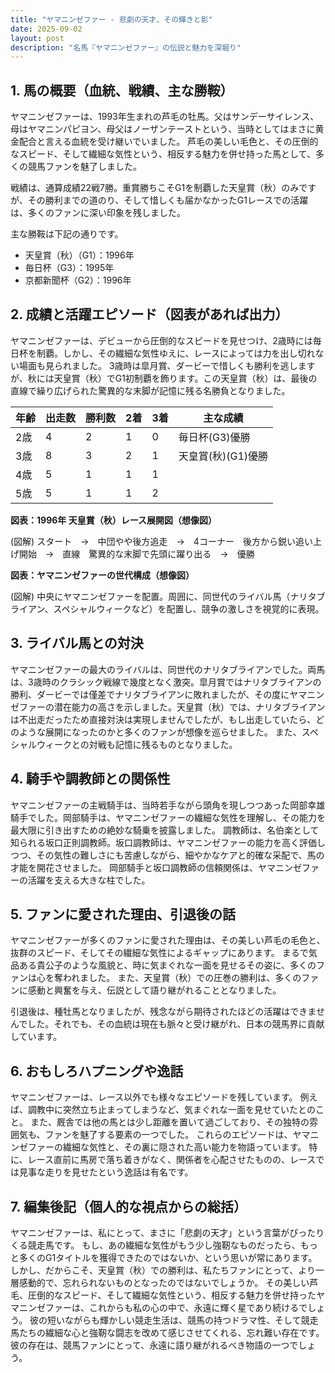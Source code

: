 ```yaml
---
title: "ヤマニンゼファー - 悲劇の天才、その輝きと影"
date: 2025-09-02
layout: post
description: "名馬『ヤマニンゼファー』の伝説と魅力を深堀り"
---
```


## 1. 馬の概要（血統、戦績、主な勝鞍）

ヤマニンゼファーは、1993年生まれの芦毛の牡馬。父はサンデーサイレンス、母はヤマニンパピヨン、母父はノーザンテーストという、当時としてはまさに黄金配合と言える血統を受け継いでいました。  芦毛の美しい毛色と、その圧倒的なスピード、そして繊細な気性という、相反する魅力を併せ持った馬として、多くの競馬ファンを魅了しました。

戦績は、通算成績22戦7勝。重賞勝ちこそG1を制覇した天皇賞（秋）のみですが、その勝利までの道のり、そして惜しくも届かなかったG1レースでの活躍は、多くのファンに深い印象を残しました。

主な勝鞍は下記の通りです。

* 天皇賞（秋）（G1）：1996年
* 毎日杯（G3）：1995年
* 京都新聞杯（G2）：1996年


## 2. 成績と活躍エピソード（図表があれば出力）

ヤマニンゼファーは、デビューから圧倒的なスピードを見せつけ、2歳時には毎日杯を制覇。しかし、その繊細な気性ゆえに、レースによっては力を出し切れない場面も見られました。  3歳時は皐月賞、ダービーで惜しくも勝利を逃しますが、秋には天皇賞（秋）でG1初制覇を飾ります。この天皇賞（秋）は、最後の直線で繰り広げられた驚異的な末脚が記憶に残る名勝負となりました。

| 年齢 | 出走数 | 勝利数 | 2着 | 3着 | 主な成績 |
|---|---|---|---|---|---|
| 2歳 | 4 | 2 | 1 | 0 | 毎日杯(G3)優勝 |
| 3歳 | 8 | 3 | 2 | 1 | 天皇賞(秋)(G1)優勝 |
| 4歳 | 5 | 1 | 1 | 1 |  |
| 5歳 | 5 | 1 | 1 | 2 |  |


**図表：1996年 天皇賞（秋）レース展開図（想像図）**

(図解)
スタート　→　中団やや後方追走　→　4コーナー　後方から鋭い追い上げ開始　→　直線　驚異的な末脚で先頭に躍り出る　→　優勝


**図表：ヤマニンゼファーの世代構成（想像図）**

(図解)
中央にヤマニンゼファーを配置。周囲に、同世代のライバル馬（ナリタブライアン、スペシャルウィークなど）を配置し、競争の激しさを視覚的に表現。


## 3. ライバル馬との対決

ヤマニンゼファーの最大のライバルは、同世代のナリタブライアンでした。両馬は、3歳時のクラシック戦線で幾度となく激突。皐月賞ではナリタブライアンの勝利、ダービーでは僅差でナリタブライアンに敗れましたが、その度にヤマニンゼファーの潜在能力の高さを示しました。天皇賞（秋）では、ナリタブライアンは不出走だったため直接対決は実現しませんでしたが、もし出走していたら、どのような展開になったのかと多くのファンが想像を巡らせました。  また、スペシャルウィークとの対戦も記憶に残るものとなりました。


## 4. 騎手や調教師との関係性

ヤマニンゼファーの主戦騎手は、当時若手ながら頭角を現しつつあった岡部幸雄騎手でした。岡部騎手は、ヤマニンゼファーの繊細な気性を理解し、その能力を最大限に引き出すための絶妙な騎乗を披露しました。  調教師は、名伯楽として知られる坂口正則調教師。坂口調教師は、ヤマニンゼファーの能力を高く評価しつつ、その気性の難しさにも苦慮しながら、細やかなケアと的確な采配で、馬の才能を開花させました。  岡部騎手と坂口調教師の信頼関係は、ヤマニンゼファーの活躍を支える大きな柱でした。


## 5. ファンに愛された理由、引退後の話

ヤマニンゼファーが多くのファンに愛された理由は、その美しい芦毛の毛色と、抜群のスピード、そしてその繊細な気性によるギャップにあります。  まるで気品ある貴公子のような風貌と、時に気まぐれな一面を見せるその姿に、多くのファンは心を奪われました。  また、天皇賞（秋）での圧巻の勝利は、多くのファンに感動と興奮を与え、伝説として語り継がれることとなりました。

引退後は、種牡馬となりましたが、残念ながら期待されたほどの活躍はできませんでした。それでも、その血統は現在も脈々と受け継がれ、日本の競馬界に貢献しています。


## 6. おもしろハプニングや逸話

ヤマニンゼファーは、レース以外でも様々なエピソードを残しています。  例えば、調教中に突然立ち止まってしまうなど、気まぐれな一面を見せていたとのこと。  また、厩舎では他の馬とは少し距離を置いて過ごしており、その独特の雰囲気も、ファンを魅了する要素の一つでした。  これらのエピソードは、ヤマニンゼファーの繊細な気性と、その裏に隠された高い能力を物語っています。  特に、レース直前に馬房で落ち着きがなく、関係者を心配させたものの、レースでは見事な走りを見せたという逸話は有名です。


## 7. 編集後記（個人的な視点からの総括）

ヤマニンゼファーは、私にとって、まさに「悲劇の天才」という言葉がぴったりくる競走馬です。  もし、あの繊細な気性がもう少し強靭なものだったら、もっと多くのG1タイトルを獲得できたのではないか、という思いが常にあります。  しかし、だからこそ、天皇賞（秋）での勝利は、私たちファンにとって、より一層感動的で、忘れられないものとなったのではないでしょうか。  その美しい芦毛、圧倒的なスピード、そして繊細な気性という、相反する魅力を併せ持ったヤマニンゼファーは、これからも私の心の中で、永遠に輝く星であり続けるでしょう。  彼の短いながらも輝かしい競走生活は、競馬の持つドラマ性、そして競走馬たちの繊細な心と強靭な闘志を改めて感じさせてくれる、忘れ難い存在です。  彼の存在は、競馬ファンにとって、永遠に語り継がれるべき物語の一つでしょう。
